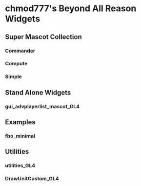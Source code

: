 # chmod777's Beyond All Reason Widgets
## Super Mascot Collection
### Commander
### Compute
### Simple

## Stand Alone Widgets
### gui_advplayerlist_mascot_GL4

## Examples
### fbo_minimal

## Utilities
### utilities_GL4
### DrawUnitCustom_GL4